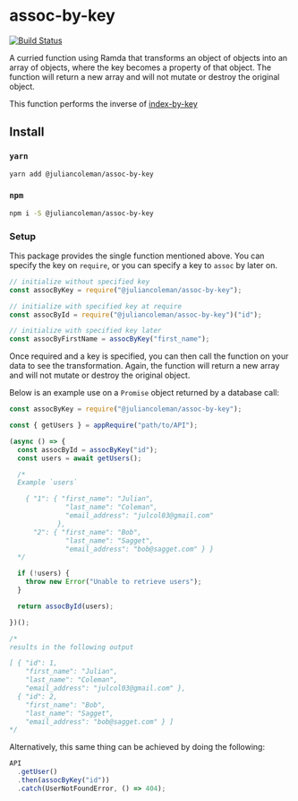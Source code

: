 # assoc-by-key

[![Build Status](https://semaphoreci.com/api/v1/juliancoleman/assoc-by-key/branches/master/badge.svg)](https://semaphoreci.com/juliancoleman/assoc-by-key)

A curried function using Ramda that transforms an object of
objects into an array of objects, where the key becomes a
property of that object. The function will return a new
array and will not mutate or destroy the original object.

This function performs the inverse of [index-by-key](https://github.com/juliancoleman/)

## Install

### `yarn`

```sh
yarn add @juliancoleman/assoc-by-key
```

### `npm`

```sh
npm i -S @juliancoleman/assoc-by-key
```

### Setup

This package provides the single function mentioned above.
You can specify the key on `require`, or you can specify a
key to `assoc` by later on.

```js
// initialize without specified key
const assocByKey = require("@juliancoleman/assoc-by-key");

// initialize with specified key at require
const assocById = require("@juliancoleman/assoc-by-key")("id");

// initialize with specified key later
const assocByFirstName = assocByKey("first_name");
```

Once required and a key is specified, you can then call the
function on your data to see the transformation. Again, the
function will return a new array and will not mutate or
destroy the original object.

Below is an example use on a `Promise` object returned by a
database call:

```js
const assocByKey = require("@juliancoleman/assoc-by-key");

const { getUsers } = appRequire("path/to/API");

(async () => {
  const assocById = assocByKey("id");
  const users = await getUsers();

  /*
  Example `users`

    { "1": { "first_name": "Julian",
              "last_name": "Coleman",
              "email_address": "julcol03@gmail.com"
            },
      "2": { "first_name": "Bob",
              "last_name": "Sagget",
              "email_address": "bob@sagget.com" } }
  */

  if (!users) {
    throw new Error("Unable to retrieve users");
  }

  return assocById(users);

})();

/*
results in the following output

[ { "id": 1,
    "first_name": "Julian",
    "last_name": "Coleman",
    "email_address": "julcol03@gmail.com" },
  { "id": 2,
    "first_name": "Bob",
    "last_name": "Sagget",
    "email_address": "bob@sagget.com" } ]
*/
```

Alternatively, this same thing can be achieved by doing the
following:

```js
API
  .getUser()
  .then(assocByKey("id"))
  .catch(UserNotFoundError, () => 404);
```
